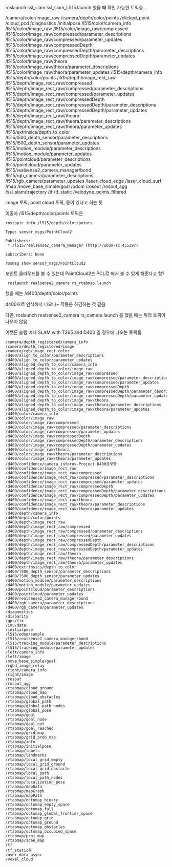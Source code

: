 roslaunch ssl_slam ssl_slam_L515.launch 
했을 때 확인 가능한 토픽중...



/camera/color/image_raw
/camera/depth/color/points
/clicked_point
/cloud_pcd
/diagnostics
/initialpose
/l515/color/camera_info
/l515/color/image_raw
/l515/color/image_raw/compressed
/l515/color/image_raw/compressed/parameter_descriptions
/l515/color/image_raw/compressed/parameter_updates
/l515/color/image_raw/compressedDepth
/l515/color/image_raw/compressedDepth/parameter_descriptions
/l515/color/image_raw/compressedDepth/parameter_updates
/l515/color/image_raw/theora
/l515/color/image_raw/theora/parameter_descriptions
/l515/color/image_raw/theora/parameter_updates
/l515/depth/camera_info
/l515/depth/color/points
/l515/depth/image_rect_raw
/l515/depth/image_rect_raw/compressed
/l515/depth/image_rect_raw/compressed/parameter_descriptions
/l515/depth/image_rect_raw/compressed/parameter_updates
/l515/depth/image_rect_raw/compressedDepth
/l515/depth/image_rect_raw/compressedDepth/parameter_descriptions
/l515/depth/image_rect_raw/compressedDepth/parameter_updates
/l515/depth/image_rect_raw/theora
/l515/depth/image_rect_raw/theora/parameter_descriptions
/l515/depth/image_rect_raw/theora/parameter_updates
/l515/extrinsics/depth_to_color
/l515/l500_depth_sensor/parameter_descriptions
/l515/l500_depth_sensor/parameter_updates
/l515/motion_module/parameter_descriptions
/l515/motion_module/parameter_updates
/l515/pointcloud/parameter_descriptions
/l515/pointcloud/parameter_updates
/l515/realsense2_camera_manager/bond
/l515/rgb_camera/parameter_descriptions
/l515/rgb_camera/parameter_updates
/laser_cloud_edge
/laser_cloud_surf
/map
/move_base_simple/goal
/odom
/rosout
/rosout_agg
/ssl_slam/trajectory
/tf
/tf_static
/velodyne_points_filtered


image 토픽, point cloud 토픽, 등이 있다고 하는 듯

이중에 /l515/depth/color/points 토픽은
```
rostopic info /l515/depth/color/points
```
```
Type: sensor_msgs/PointCloud2

Publishers: 
 * /l515/realsense2_camera_manager (http://ubun-sc:45539/)

Subscribers: None
```

```
rosmsg show sensor_msgs/PointCloud2
```
포인트 클라우드를 볼 수 있는데 
PointCloud2는 PCL로 해서 볼 수 있게 해준다고 함?


```
 roslaunch realsense2_camera rs_rtabmap.launch 
```
했을 때는 
/d400/depth/color/points

d400으로 인식해서 나오나~ 작동은 하긴하는 것 같음



다만, roslaunch realsense2_camera rs_camera.launch 를 했을 때는 위의 토픽이 나오지 않음

어쨋든 슬램 예제 SLAM with T265 and D400 일 경우에 나오는 토픽들
```
/camera/depth_registered/camera_info
/camera/depth_registered/image
/camera/rgb/image_rect_color
/d400/align_to_color/parameter_descriptions
/d400/align_to_color/parameter_updates
/d400/aligned_depth_to_color/camera_info
/d400/aligned_depth_to_color/image_raw
/d400/aligned_depth_to_color/image_raw/compressed
/d400/aligned_depth_to_color/image_raw/compressed/parameter_descriptions
/d400/aligned_depth_to_color/image_raw/compressed/parameter_updates
/d400/aligned_depth_to_color/image_raw/compressedDepth
/d400/aligned_depth_to_color/image_raw/compressedDepth/parameter_descriptions
/d400/aligned_depth_to_color/image_raw/compressedDepth/parameter_updates
/d400/aligned_depth_to_color/image_raw/theora
/d400/aligned_depth_to_color/image_raw/theora/parameter_descriptions
/d400/aligned_depth_to_color/image_raw/theora/parameter_updates
/d400/color/camera_info
/d400/color/image_raw
/d400/color/image_raw/compressed
/d400/color/image_raw/compressed/parameter_descriptions
/d400/color/image_raw/compressed/parameter_updates
/d400/color/image_raw/compressedDepth
/d400/color/image_raw/compressedDepth/parameter_descriptions
/d400/color/image_raw/compressedDepth/parameter_updates
/d400/color/image_raw/theora
/d400/color/image_raw/theora/parameter_descriptions
/d400/color/image_raw/theora/parameter_updates
/d400/confidence/camera_inforos-Project D400공부중
/d400/confidence/image_rect_raw
/d400/confidence/image_rect_raw/compressed
/d400/confidence/image_rect_raw/compressed/parameter_descriptions
/d400/confidence/image_rect_raw/compressed/parameter_updates
/d400/confidence/image_rect_raw/compressedDepth
/d400/confidence/image_rect_raw/compressedDepth/parameter_descriptions
/d400/confidence/image_rect_raw/compressedDepth/parameter_updates
/d400/confidence/image_rect_raw/theora
/d400/confidence/image_rect_raw/theora/parameter_descriptions
/d400/confidence/image_rect_raw/theora/parameter_updates
/d400/depth/camera_info
/d400/depth/color/points
/d400/depth/image_rect_raw
/d400/depth/image_rect_raw/compressed
/d400/depth/image_rect_raw/compressed/parameter_descriptions
/d400/depth/image_rect_raw/compressed/parameter_updates
/d400/depth/image_rect_raw/compressedDepth
/d400/depth/image_rect_raw/compressedDepth/parameter_descriptions
/d400/depth/image_rect_raw/compressedDepth/parameter_updates
/d400/depth/image_rect_raw/theora
/d400/depth/image_rect_raw/theora/parameter_descriptions
/d400/depth/image_rect_raw/theora/parameter_updates
/d400/extrinsics/depth_to_color
/d400/l500_depth_sensor/parameter_descriptions
/d400/l500_depth_sensor/parameter_updates
/d400/motion_module/parameter_descriptions
/d400/motion_module/parameter_updates
/d400/pointcloud/parameter_descriptions
/d400/pointcloud/parameter_updates
/d400/realsense2_camera_manager/bond
/d400/rgb_camera/parameter_descriptions
/d400/rgb_camera/parameter_updates
/diagnostics
/disparity
/gps/fix
/imu/data
/initialpose
/l515/odom/sample
/l515/realsense2_camera_manager/bond
/l515/tracking_module/parameter_descriptions
/l515/tracking_module/parameter_updates
/left/camera_info
/left/image
/move_base_simple/goal
/rgbd_image_relay
/right/camera_info
/right/image
/rosout
/rosout_agg
/rtabmap/cloud_ground
/rtabmap/cloud_map
/rtabmap/cloud_obstacles
/rtabmap/global_path
/rtabmap/global_path_nodes
/rtabmap/global_pose
/rtabmap/goal
/rtabmap/goal_node
/rtabmap/goal_out
/rtabmap/goal_reached
/rtabmap/grid_map
/rtabmap/grid_prob_map
/rtabmap/info
/rtabmap/initialpose
/rtabmap/labels
/rtabmap/landmarks
/rtabmap/local_grid_empty
/rtabmap/local_grid_ground
/rtabmap/local_grid_obstacle
/rtabmap/local_path
/rtabmap/local_path_nodes
/rtabmap/localization_pose
/rtabmap/mapData
/rtabmap/mapGraph
/rtabmap/mapPath
/rtabmap/octomap_binary
/rtabmap/octomap_empty_space
/rtabmap/octomap_full
/rtabmap/octomap_global_frontier_space
/rtabmap/octomap_grid
/rtabmap/octomap_ground
/rtabmap/octomap_obstacles
/rtabmap/octomap_occupied_space
/rtabmap/proj_map
/rtabmap/scan_map
/tf
/tf_static음
/user_data_async
/voxel_cloud

```




